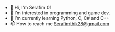 - 👋 Hi, I’m Serafim 01
- 👀 I’m interested in programming and game dev.
- 🌱 I’m currently learning Python, C, C# and C++
- 📫 How to reach me Serafimthik28@gmail.com

<!---
Serafimthik01/Serafimthik01 is a ✨ special ✨ repository because its `README.md` (this file) appears on your GitHub profile.
You can click the Preview link to take a look at your changes.
--->
